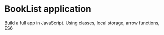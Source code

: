 <h1>BookList application</h1>
<p>Build a full app in JavaScript. Using classes, local storage, arrow functions, ES6 </p>

